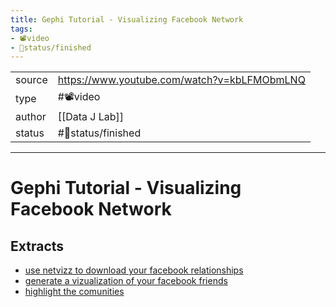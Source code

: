 ```yaml
---
title: Gephi Tutorial - Visualizing Facebook Network
tags:
- 📽️video
- 🚦status/finished
---
```



<table>
<tr>
<td> source </td>
<td> <a href="https://www.youtube.com/watch?v=kbLFMObmLNQ">https://www.youtube.com/watch?v=kbLFMObmLNQ</a> </td>
</tr>
<tr>
<td> type </td>
<td> #📽️video </td>
</tr>
<tr>
<td> author </td>
<td> [[Data J Lab]] </td>
</tr>
<tr>
<td> status </td>
<td> #🚦status/finished </td>
</tr>
</table>


---

# Gephi Tutorial - Visualizing Facebook Network

## Extracts
- [use netvizz to download your facebook relationships](/Extracts/use%20netvizz%20to%20download%20your%20facebook%20relationships.md)
- [generate a vizualization of your facebook friends](/Extracts/generate%20a%20vizualization%20of%20your%20facebook%20friends.md)
- [highlight the comunities](/Extracts/highlight%20the%20comunities.md)
